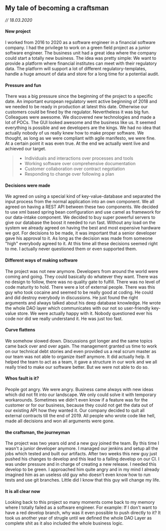 ## My tale of becoming a craftsman
*// 18.03.2020*

#### New project
I worked from 2016 to 2020 as a software engineer in a financial software company. I had the privilege to work on a green field project as a junior software engineer.
The business unit had a great idea where the company could start a totally new business.
The idea was pretty simple: We want to provide a platform where financial institutes can meet with their regulatory data. The platform will support a lot of different regulatory-templates, handle a huge amount of data and store for a long time for a potential audit.

#### Pressure and fun
There was a big pressure since the beginning of the project to a specific date. An important european regulatory went active beginning of 2018 and we needed to be ready in production at latest this date. Otherwise our customers could be fined by the regulator.
Nevertheless it was big fun. Colleagues were awesome. We discovered new technologies and made a lot of POCs. The GUI looked awesome and the business like us. It seemed everything is possible and we developers are the kings. We had no idea that actually nobody of us really knew how to make proper software.
We thought, as long as we were compliant with agile manifesto, we were fine. At a certain point it was even true. At the end we actually went live and achieved our target.

> * Individuals and interactions over processes and tools
> * Working software over comprehensive documentation
> * Customer collaboration over contract negotiation
> * Responding to change over following a plan

#### Decisions were made 
We agreed on using a special kind of key-value-database and separated the input process from the normal application into an own component. We all agreed on having a REST API between these two components.
We decided to use xml based spring bean configuration and use camel as framework for our data-intake component. 
We decided to buy super powerful servers to give our database the boost it needed to run fast. Without any load on the system we already agreed on having the best and most expensive hardware we got.
For decisions to be made, it was important that a senior developer gave his approval to it. As long as the decision was made from someone "high" everybody agreed to it. 
At this time all these decisions seemed right to me. I actually never questioned them or even supported them.

#### Different ways of making software
The project was not new anymore. Developers from around the world were coming and going. They could basically do whatever they want. There was no design to follow, there was no quality gate to fulfill. There was no level of code maturity to hold.
There were a lot of external people. There was this guy who took cocaine and seemed to be really good at coding. He could and did destroy everybody in discussions. He just found the right arguments and always talked about his deep database knowledge.
He wrote the whole DAO layer which communicates with our not so user-friendly key-value store. We were actually happy with it. Nobody questioned ever his code nor did we really understand it. He was just too fast. 
 
#### Curve flattens
We somehow slowed down. Discussions got longer and the same topics came back over and over again.
The management granted us time to work on our technical debt stories and even provided us a real scrum master as our team was not able to organize itself anymore. It did actually help. It helped the team to act as a team, it gave a structure in our work and we all really tried to make our software better.
But we were not able to do so.

#### Whos fault is it? 
 People got angry. We were angry. Business came always with new ideas which did not fit into our landscape. We only could solve it with temporary workarounds. 
 Sometimes we didn't even know if a feature was for the customer or for our business, because they could not get the data out of our existing API how they wanted it. 
 Our company decided to quit all external contracts till the end of 2019. All people who wrote code like hell, made all decisions and won all arguments were gone.  
 
#### the craftsman, the journeyman
The project was two years old and a new guy joined the team. By this time I wasn't a junior developer anymore. I managed our jenkins and setup all the jobs which tested and built our artifacts.
After two weeks this new guy just pushed his changes to develop and this lead to a failing develop on our CI. I was under pressure and in charge of creating a new release. I needed this develop to be green.
I approached him quite angry and in my mind I already imagined him as an useless old guy who doesn't even know how to run tests and use git branches. Little did I know that this guy will change my life.     

#### It is all clear now
Looking back to this project so many moments come back to my memory where I totally failed as a software engineer. For example: If I don't want to have a red develop branch, why was it even possible to push directly to it?
It took us another year of strugle until we defined the whole DAO Layer as complete shit as it also included the whole business logic.